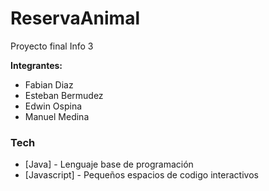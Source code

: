 # ReservaAnimal
Proyecto final Info 3

**Integrantes:**

  - Fabian Diaz
  - Esteban Bermudez
  - Edwin Ospina
  - Manuel Medina

### Tech

* [Java] - Lenguaje base de programación
* [Javascript] - Pequeños espacios de codigo interactivos
